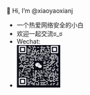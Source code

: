 

👋 Hi, I’m @xiaoyaoxianj

- 一个热爱网络安全的小白
- 欢迎一起交流ಠ_ಠ
- Wechat:
- <img src="./xiaoyaoj.jpg" width="100px" />

